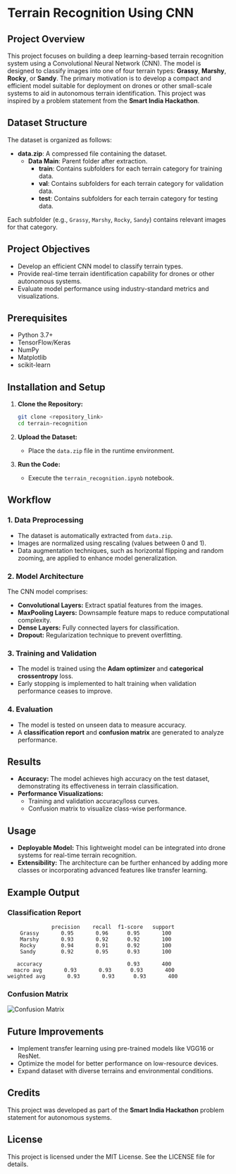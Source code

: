 # Terrain Recognition Using CNN

## Project Overview
This project focuses on building a deep learning-based terrain recognition system using a Convolutional Neural Network (CNN). The model is designed to classify images into one of four terrain types: **Grassy**, **Marshy**, **Rocky**, or **Sandy**. The primary motivation is to develop a compact and efficient model suitable for deployment on drones or other small-scale systems to aid in autonomous terrain identification. This project was inspired by a problem statement from the **Smart India Hackathon**.

## Dataset Structure
The dataset is organized as follows:
- **data.zip**: A compressed file containing the dataset.
  - **Data Main**: Parent folder after extraction.
    - **train**: Contains subfolders for each terrain category for training data.
    - **val**: Contains subfolders for each terrain category for validation data.
    - **test**: Contains subfolders for each terrain category for testing data.

Each subfolder (e.g., `Grassy`, `Marshy`, `Rocky`, `Sandy`) contains relevant images for that category.

## Project Objectives
- Develop an efficient CNN model to classify terrain types.
- Provide real-time terrain identification capability for drones or other autonomous systems.
- Evaluate model performance using industry-standard metrics and visualizations.

## Prerequisites
- Python 3.7+
- TensorFlow/Keras
- NumPy
- Matplotlib
- scikit-learn

## Installation and Setup
1. **Clone the Repository:**
   ```bash
   git clone <repository_link>
   cd terrain-recognition
   ```

2. **Upload the Dataset:**
   - Place the `data.zip` file in the runtime environment.

3. **Run the Code:**
   - Execute the `terrain_recognition.ipynb` notebook.

## Workflow
### 1. Data Preprocessing
- The dataset is automatically extracted from `data.zip`.
- Images are normalized using rescaling (values between 0 and 1).
- Data augmentation techniques, such as horizontal flipping and random zooming, are applied to enhance model generalization.

### 2. Model Architecture
The CNN model comprises:
- **Convolutional Layers:** Extract spatial features from the images.
- **MaxPooling Layers:** Downsample feature maps to reduce computational complexity.
- **Dense Layers:** Fully connected layers for classification.
- **Dropout:** Regularization technique to prevent overfitting.

### 3. Training and Validation
- The model is trained using the **Adam optimizer** and **categorical crossentropy** loss.
- Early stopping is implemented to halt training when validation performance ceases to improve.

### 4. Evaluation
- The model is tested on unseen data to measure accuracy.
- A **classification report** and **confusion matrix** are generated to analyze performance.

## Results
- **Accuracy:** The model achieves high accuracy on the test dataset, demonstrating its effectiveness in terrain classification.
- **Performance Visualizations:**
  - Training and validation accuracy/loss curves.
  - Confusion matrix to visualize class-wise performance.

## Usage
- **Deployable Model:** This lightweight model can be integrated into drone systems for real-time terrain recognition.
- **Extensibility:** The architecture can be further enhanced by adding more classes or incorporating advanced features like transfer learning.

## Example Output
### Classification Report
```
              precision    recall  f1-score   support
    Grassy       0.95       0.96      0.95       100
    Marshy       0.93       0.92      0.92       100
    Rocky        0.94       0.91      0.92       100
    Sandy        0.92       0.95      0.93       100

   accuracy                           0.93       400
  macro avg       0.93       0.93      0.93       400
weighted avg       0.93       0.93      0.93       400
```

### Confusion Matrix
![Confusion Matrix](confusion_matrix.png)

## Future Improvements
- Implement transfer learning using pre-trained models like VGG16 or ResNet.
- Optimize the model for better performance on low-resource devices.
- Expand dataset with diverse terrains and environmental conditions.

## Credits
This project was developed as part of the **Smart India Hackathon** problem statement for autonomous systems.

## License
This project is licensed under the MIT License. See the LICENSE file for details.

